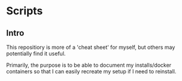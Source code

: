 # Scripts

## Intro

This repositiory is more of a 'cheat sheet' for myself, but others may potentially find it useful.

Primarily, the purpose is to be able to document my installs/docker containers so that I can easily recreate my setup if I need to reinstall.
